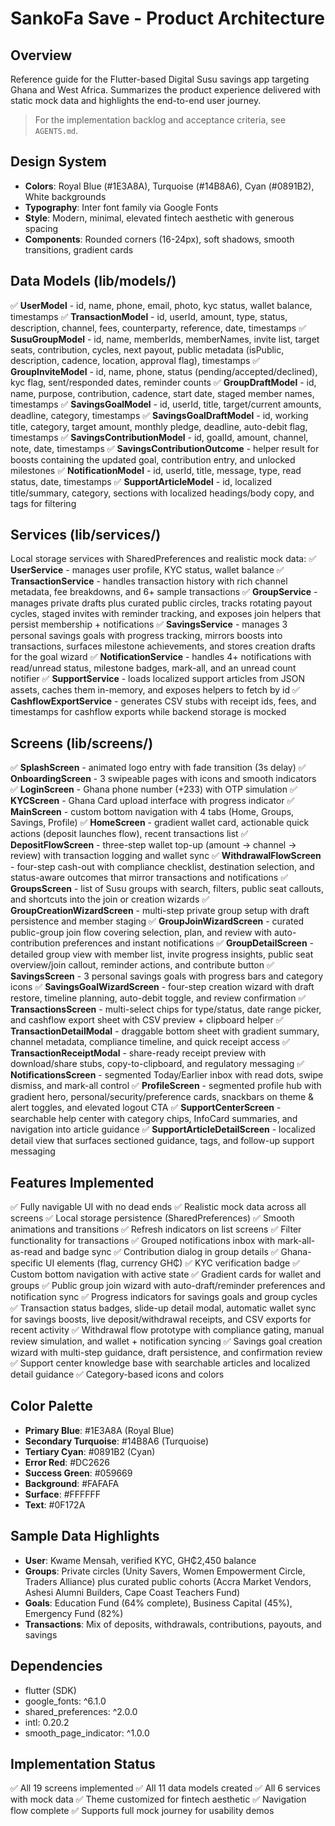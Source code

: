 # SankoFa Save - Product Architecture

## Overview
Reference guide for the Flutter-based Digital Susu savings app targeting Ghana and West Africa. Summarizes the product experience delivered with static mock data and highlights the end-to-end user journey.

> For the implementation backlog and acceptance criteria, see `AGENTS.md`.

## Design System
- **Colors**: Royal Blue (#1E3A8A), Turquoise (#14B8A6), Cyan (#0891B2), White backgrounds
- **Typography**: Inter font family via Google Fonts
- **Style**: Modern, minimal, elevated fintech aesthetic with generous spacing
- **Components**: Rounded corners (16-24px), soft shadows, smooth transitions, gradient cards

## Data Models (lib/models/)
✅ **UserModel** - id, name, phone, email, photo, kyc status, wallet balance, timestamps
✅ **TransactionModel** - id, userId, amount, type, status, description, channel, fees, counterparty, reference, date, timestamps
✅ **SusuGroupModel** - id, name, memberIds, memberNames, invite list, target seats, contribution, cycles, next payout, public metadata (isPublic, description, cadence, location, approval flag), timestamps
✅ **GroupInviteModel** - id, name, phone, status (pending/accepted/declined), kyc flag, sent/responded dates, reminder counts
✅ **GroupDraftModel** - id, name, purpose, contribution, cadence, start date, staged member names, timestamps
✅ **SavingsGoalModel** - id, userId, title, target/current amounts, deadline, category, timestamps
✅ **SavingsGoalDraftModel** - id, working title, category, target amount, monthly pledge, deadline, auto-debit flag, timestamps
✅ **SavingsContributionModel** - id, goalId, amount, channel, note, date, timestamps
✅ **SavingsContributionOutcome** - helper result for boosts containing the updated goal, contribution entry, and unlocked milestones
✅ **NotificationModel** - id, userId, title, message, type, read status, date, timestamps
✅ **SupportArticleModel** - id, localized title/summary, category, sections with localized headings/body copy, and tags for filtering

## Services (lib/services/)
Local storage services with SharedPreferences and realistic mock data:
✅ **UserService** - manages user profile, KYC status, wallet balance
✅ **TransactionService** - handles transaction history with rich channel metadata, fee breakdowns, and 6+ sample transactions
✅ **GroupService** - manages private drafts plus curated public circles, tracks rotating payout cycles, staged invites with reminder tracking, and exposes join helpers that persist membership + notifications
✅ **SavingsService** - manages 3 personal savings goals with progress tracking, mirrors boosts into transactions, surfaces milestone achievements, and stores creation drafts for the goal wizard
✅ **NotificationService** - handles 4+ notifications with read/unread status, milestone badges, mark-all, and an unread count notifier
✅ **SupportService** - loads localized support articles from JSON assets, caches them in-memory, and exposes helpers to fetch by id
✅ **CashflowExportService** - generates CSV stubs with receipt ids, fees, and timestamps for cashflow exports while backend storage is mocked

## Screens (lib/screens/)
✅ **SplashScreen** - animated logo entry with fade transition (3s delay)
✅ **OnboardingScreen** - 3 swipeable pages with icons and smooth indicators
✅ **LoginScreen** - Ghana phone number (+233) with OTP simulation
✅ **KYCScreen** - Ghana Card upload interface with progress indicator
✅ **MainScreen** - custom bottom navigation with 4 tabs (Home, Groups, Savings, Profile)
✅ **HomeScreen** - gradient wallet card, actionable quick actions (deposit launches flow), recent transactions list
✅ **DepositFlowScreen** - three-step wallet top-up (amount → channel → review) with transaction logging and wallet sync
✅ **WithdrawalFlowScreen** - four-step cash-out with compliance checklist, destination selection, and status-aware outcomes that mirror transactions and notifications
✅ **GroupsScreen** - list of Susu groups with search, filters, public seat callouts, and shortcuts into the join or creation wizards
✅ **GroupCreationWizardScreen** - multi-step private group setup with draft persistence and member staging
✅ **GroupJoinWizardScreen** - curated public-group join flow covering selection, plan, and review with auto-contribution preferences and instant notifications
✅ **GroupDetailScreen** - detailed group view with member list, invite progress insights, public seat overview/join callout, reminder actions, and contribute button
✅ **SavingsScreen** - 3 personal savings goals with progress bars and category icons
✅ **SavingsGoalWizardScreen** - four-step creation wizard with draft restore, timeline planning, auto-debit toggle, and review confirmation
✅ **TransactionsScreen** - multi-select chips for type/status, date range picker, and cashflow export sheet with CSV preview + clipboard helper
✅ **TransactionDetailModal** - draggable bottom sheet with gradient summary, channel metadata, compliance timeline, and quick receipt access
✅ **TransactionReceiptModal** - share-ready receipt preview with download/share stubs, copy-to-clipboard, and regulatory messaging
✅ **NotificationsScreen** - segmented Today/Earlier inbox with read dots, swipe dismiss, and mark-all control
✅ **ProfileScreen** - segmented profile hub with gradient hero, personal/security/preference cards, snackbars on theme & alert toggles, and elevated logout CTA
✅ **SupportCenterScreen** - searchable help center with category chips, InfoCard summaries, and navigation into article guidance
✅ **SupportArticleDetailScreen** - localized detail view that surfaces sectioned guidance, tags, and follow-up support messaging

## Features Implemented
✅ Fully navigable UI with no dead ends
✅ Realistic mock data across all screens
✅ Local storage persistence (SharedPreferences)
✅ Smooth animations and transitions
✅ Refresh indicators on list screens
✅ Filter functionality for transactions
✅ Grouped notifications inbox with mark-all-as-read and badge sync
✅ Contribution dialog in group details
✅ Ghana-specific UI elements (flag, currency GH₵)
✅ KYC verification badge
✅ Custom bottom navigation with active state
✅ Gradient cards for wallet and groups
✅ Public group join wizard with auto-draft/reminder preferences and notification sync
✅ Progress indicators for savings goals and group cycles
✅ Transaction status badges, slide-up detail modal, automatic wallet sync for savings boosts, live deposit/withdrawal receipts, and CSV exports for recent activity
✅ Withdrawal flow prototype with compliance gating, manual review simulation, and wallet + notification syncing
✅ Savings goal creation wizard with multi-step guidance, draft persistence, and confirmation review
✅ Support center knowledge base with searchable articles and localized detail guidance
✅ Category-based icons and colors

## Color Palette
- **Primary Blue**: #1E3A8A (Royal Blue)
- **Secondary Turquoise**: #14B8A6 (Turquoise)
- **Tertiary Cyan**: #0891B2 (Cyan)
- **Error Red**: #DC2626
- **Success Green**: #059669
- **Background**: #FAFAFA
- **Surface**: #FFFFFF
- **Text**: #0F172A

## Sample Data Highlights
- **User**: Kwame Mensah, verified KYC, GH₵2,450 balance
- **Groups**: Private circles (Unity Savers, Women Empowerment Circle, Traders Alliance) plus curated public cohorts (Accra Market Vendors, Ashesi Alumni Builders, Cape Coast Teachers Fund)
- **Goals**: Education Fund (64% complete), Business Capital (45%), Emergency Fund (82%)
- **Transactions**: Mix of deposits, withdrawals, contributions, payouts, and savings

## Dependencies
- flutter (SDK)
- google_fonts: ^6.1.0
- shared_preferences: ^2.0.0
- intl: 0.20.2
- smooth_page_indicator: ^1.0.0

## Implementation Status
✅ All 19 screens implemented
✅ All 11 data models created
✅ All 6 services with mock data
✅ Theme customized for fintech aesthetic
✅ Navigation flow complete
✅ Supports full mock journey for usability demos
